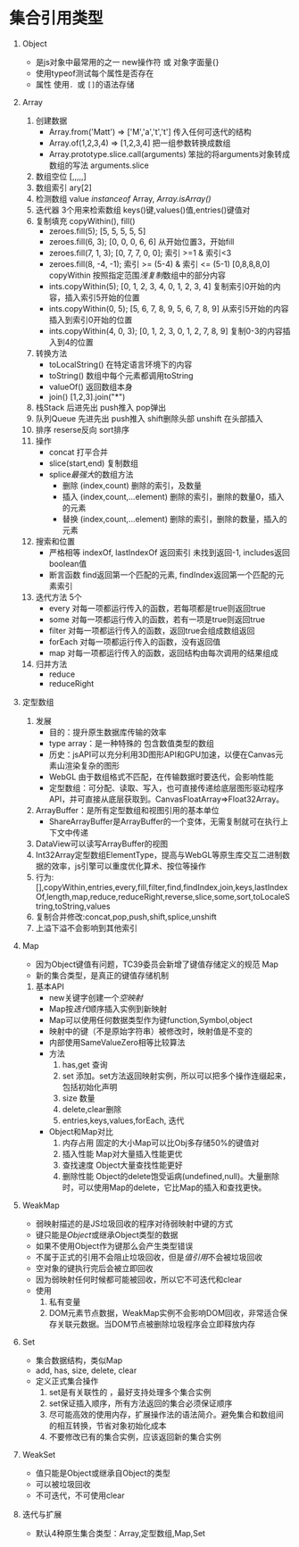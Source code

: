 # 集合引用类型

1. Object
    - 是js对象中最常用的之一 new操作符 或 对象字面量{}
    - 使用typeof测试每个属性是否存在
    - 属性 使用`. `或 `[]`的语法存储

2. Array
    1. 创建数据 
        - Array.from('Matt') => ['M','a','t','t'] 传入任何可迭代的结构
        - Array.of(1,2,3,4) => [1,2,3,4] 把一组参数转换成数组
        - Array.prototype.slice.call(arguments) 笨拙的将arguments对象转成数组的写法 arguments.slice
    2. 数组空位 [,,,,,]
    3. 数组索引 ary[2]
    4. 检测数组 value *instanceof* Array, *Array.isArray()*
    5. 迭代器 3个用来检索数组 keys()键,values()值,entries()键值对
    6. 复制填充 copyWithin(), fill()
        - zeroes.fill(5); [5, 5, 5, 5, 5]
        - zeroes.fill(6, 3); [0, 0, 0, 6, 6] 从开始位置3，开始fill
        - zeroes.fill(7, 1, 3); [0, 7, 7, 0, 0]; 索引 >=1 & 索引<3
        - zeroes.fill(8, -4, -1); 索引 >= (5-4) & 索引 <= (5-1) [0,8,8,8,0]
        copyWithin 按照指定范围*浅复制*数组中的部分内容
        - ints.copyWithin(5); [0, 1, 2, 3, 4, 0, 1, 2, 3, 4] 复制索引0开始的内容，插入索引5开始的位置
        - ints.copyWithin(0, 5); [5, 6, 7, 8, 9, 5, 6, 7, 8, 9] 从索引5开始的内容插入到索引0开始的位置 
        - ints.copyWithin(4, 0, 3); [0, 1, 2, 3, 0, 1, 2, 7, 8, 9] 复制0-3的内容插入到4的位置
    7. 转换方法
        - toLocalString() 在特定语言环境下的内容
        - toString() 数组中每个元素都调用toString
        - valueOf() 返回数组本身
        - join() [1,2,3].join("*")
    8. 栈Stack 后进先出 push推入 pop弹出 
    9. 队列Queue 先进先出 push推入 shift删除头部
        unshift 在头部插入
    10. 排序 reserse反向 sort排序
    11. 操作 
        - concat 打平合并
        - slice(start,end) 复制数组
        - splice*最强大*的数组方法
            - 删除 (index,count) 删除的索引，及数量
            - 插入 (index,count,...element) 删除的索引，删除的数量0，插入的元素
            - 替换 (index,count,...element) 删除的索引，删除的数量，插入的元素
    12. 搜索和位置
        - 严格相等 indexOf, lastIndexOf 返回索引 未找到返回-1, includes返回boolean值
        - 断言函数 find返回第一个匹配的元素, findIndex返回第一个匹配的元素索引
    13. 迭代方法 5个
        - every 对每一项都运行传入的函数，若每项都是true则返回true
        - some 对每一项都运行传入的函数，若有一项是true则返回true
        - filter 对每一项都运行传入的函数，返回true会组成数组返回
        - forEach 对每一项都运行传入的函数，没有返回值
        - map 对每一项都运行传入的函数，返回结构由每次调用的结果组成
    14. 归并方法
        - reduce
        - reduceRight

3. 定型数组
    1.  发展  
        - 目的：提升原生数据库传输的效率
        - type array：是一种特殊的 包含数值类型的数组
        - 历史：jsAPI可以充分利用3D图形API和GPU加速，以便在Canvas元素山渲染复杂的图形
        - WebGL 由于数组格式不匹配，在传输数据时要迭代，会影响性能
        - 定型数组：可分配、读取、写入，也可直接传递给底层图形驱动程序API，并可直接从底层获取到。CanvasFloatArray=>Float32Array。
    2. ArrayBuffer：是所有定型数组和视图引用的基本单位
        - ShareArrayBuffer是ArrayBuffer的一个变体，无需复制就可在执行上下文中传递
    3. DataView可以读写ArrayBuffer的视图
    4. Int32Array定型数组ElementType，提高与WebGL等原生库交互二进制数据的效率，js引擎可以重度优化算术、按位等操作
    5. 行为:[],copyWithin,entries,every,fill,filter,find,findIndex,join,keys,lastIndexOf,length,map,reduce,reduceRight,reverse,slice,some,sort,toLocaleString,toString,values
    6. 复制合并修改:concat,pop,push,shift,splice,unshift
    7. 上溢下溢不会影响到其他索引

4. Map
    - 因为Object键值有问题，TC39委员会新增了键值存储定义的规范 Map
    - 新的集合类型，是真正的键值存储机制
    1. 基本API
        - new关键字创建一个*空映射*
        - Map按*迭代*顺序插入实例到新映射
        - Map可以使用任何数据类型作为键function,Symbol,object
        - 映射中的键（不是原始字符串）被修改时，映射值是不变的
        - 内部使用SameValueZero相等比较算法
        - 方法
            1. has,get 查询
            2. set 添加。set方法返回映射实例，所以可以把多个操作连缀起来，包括初始化声明
            3. size 数量
            4. delete,clear删除
            5. entries,keys,values,forEach, 迭代
        - Object和Map对比
            1. 内存占用 固定的大小Map可以比Obj多存储50%的键值对
            2. 插入性能 Map对大量插入性能更优
            3. 查找速度 Object大量查找性能更好
            4. 删除性能 Object的delete饱受诟病(undefined,null)。大量删除时，可以使用Map的delete，它比Map的插入和查找更快。

5. WeakMap
    - 弱映射描述的是JS垃圾回收的程序对待弱映射中键的方式
    - 键只能是*Object*或继承Object类型的数据
    - 如果不使用Object作为键那么会产生类型错误
    - 不属于正式的引用不会阻止垃圾回收，但是*值引用*不会被垃圾回收
    - 空对象的键执行完后会被立即回收
    - 因为弱映射任何时候都可能被回收，所以它不可迭代和clear
    - 使用
        1. 私有变量
        2. DOM元素节点数据，WeakMap实例不会影响DOM回收，非常适合保存关联元数据。当DOM节点被删除垃圾程序会立即释放内存

6. Set
    - 集合数据结构，类似Map
    - add, has, size, delete, clear
    - 定义正式集合操作
        1. set是有关联性的 ，最好支持处理多个集合实例
        2. set保证插入顺序，所有方法返回的集合必须保证顺序
        3. 尽可能高效的使用内存，扩展操作法的语法简介。避免集合和数组间的相互转换，节省对象初始化成本
        4. 不要修改已有的集合实例，应该返回新的集合实例

7. WeakSet
    - 值只能是Object或继承自Object的类型
    - 可以被垃圾回收
    - 不可迭代，不可使用clear

8. 迭代与扩展
    - 默认4种原生集合类型：Array,定型数组,Map,Set
    
